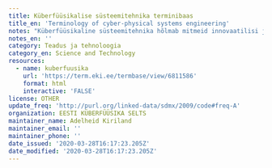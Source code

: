 ```yaml
---
title: Küberfüüsikalise süsteemitehnika terminibaas
title_en: 'Terminology of cyber-physical systems engineering'
notes: "Küberfüüsikaline süsteemitehnika hõlmab mitmeid innovaatilisi ja kiirelt arenevaid tegevusvaldkondi. Selleks, et soodustada infoallikate teket, soovime alustada eestikeelse terminoloogia loomist. Leiame, et omasõnade loomine ja juurutamine on oluline antud teadussuuna edasiseks arenguks. Koostanud: Adelheid Kiriland Kaasautorid: Karin Muoni, Maarika Arimäe, Johannes Kadak\r\nKokku 105 terminit.\r\nKeeled: et, en."
notes_en: ''
category: Teadus ja tehnoloogia
category_en: Science and Technology
resources:
  - name: kuberfuusika
    url: 'https://term.eki.ee/termbase/view/6811586'
    format: html
    interactive: 'FALSE'
license: OTHER
update_freq: 'http://purl.org/linked-data/sdmx/2009/code#freq-A'
organization: EESTI KÜBERFÜÜSIKA SELTS
maintainer_name: Adelheid Kiriland
maintainer_email: ''
maintainer_phone: ''
date_issued: '2020-03-28T16:17:23.205Z'
date_modified: '2020-03-28T16:17:23.205Z'
---
```

